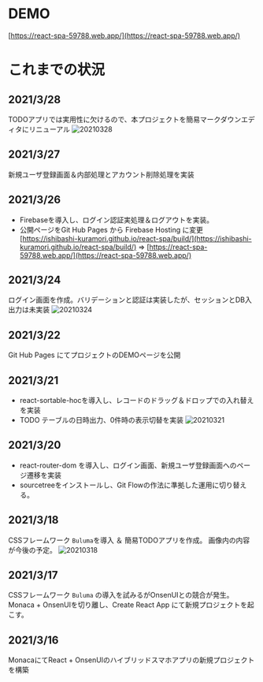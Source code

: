 # DEMO
[https://react-spa-59788.web.app/](https://react-spa-59788.web.app/)

# これまでの状況
## 2021/3/28
TODOアプリでは実用性に欠けるので、本プロジェクトを簡易マークダウンエディタにリニューアル
![20210328](https://user-images.githubusercontent.com/78581467/112756981-8df71480-9022-11eb-99f0-b3e5584af574.png)

## 2021/3/27
新規ユーザ登録画面＆内部処理とアカウント削除処理を実装

## 2021/3/26
* Firebaseを導入し、ログイン認証実処理＆ログアウトを実装。
* 公開ページをGit Hub Pages から Firebase Hosting に変更 [https://ishibashi-kuramori.github.io/react-spa/build/](https://ishibashi-kuramori.github.io/react-spa/build/) ⇒ [https://react-spa-59788.web.app/](https://react-spa-59788.web.app/)

## 2021/3/24
ログイン画面を作成。バリデーションと認証は実装したが、セッションとDB入出力は未実装
![20210324](https://user-images.githubusercontent.com/78581467/112326387-d39ca000-8cf7-11eb-922d-a04c66faaf4c.png)

## 2021/3/22
Git Hub Pages にてプロジェクトのDEMOページを公開

## 2021/3/21
* react-sortable-hocを導入し、レコードのドラッグ＆ドロップでの入れ替えを実装
* TODO テーブルの日時出力、0件時の表示切替を実装
![20210321](https://user-images.githubusercontent.com/78581467/111906602-9edcde80-8a94-11eb-900d-aad75d01cfca.png)

## 2021/3/20
* react-router-dom を導入し、ログイン画面、新規ユーザ登録画面へのページ遷移を実装
* sourcetreeをインストールし、Git Flowの作法に準拠した運用に切り替える。

## 2021/3/18
CSSフレームワーク `Buluma`を導入 ＆ 簡易TODOアプリを作成。
画像内の内容が今後の予定。
![20210318](https://user-images.githubusercontent.com/78581467/111617716-d2b2cc80-8826-11eb-907f-6ba91476f87b.png)

## 2021/3/17
CSSフレームワーク `Buluma` の導入を試みるがOnsenUIとの競合が発生。
Monaca + OnsenUIを切り離し、Create React App にて新規プロジェクトを起こす。

## 2021/3/16
MonacaにてReact + OnsenUIのハイブリッドスマホアプリの新規プロジェクトを構築

